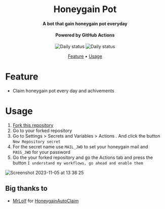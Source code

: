 <h1 align="center">Honeygain Pot</h1>
<h4 align="center">A bot that gain honeygain pot everyday</h4>
<h4 align="center">Powered by GitHub Actions</h4>

<p align="center">
<img alt="Daily status" src="https://github.com/gorouflex/HoneygainPot/actions/workflows/daily.yml/badge.svg">
<img alt="Daily status" src="https://github.com/gorouflex/HoneygainPot/actions/workflows/manual.yml/badge.svg">
<p align="center">
  <a href="#feature">Feature</a>
  •
  <a href="#usage">Usage</a>     
</p>

# Feature
- Claim honeygain pot every day and achivements
# Usage

  1. [Fork this repository](https://github.com/gorouflex/HoneygainPot/fork)
  2. Go to your forked repository
  3. Go to Settings > Secrets and Variables > Actions . And click the button `New Repository secret`
  4. For the secret name use `MAIL_JWD` to set your honeygain mail and `PASS_JWD` for your password
  5. Go the your forked repository and go the Actions tab and press the button `I understand my workflows, go ahead and enable them`

![Screenshot 2023-11-05 at 13 36 25](https://github.com/gorouflex/HoneygainPot/assets/98001973/8db3a977-3102-4400-aa4b-08c2f1400313)


## Big thanks to
- [MrLolf](https://github.com/MrLoLf/) for [HoneygainAutoClaim](https://github.com/MrLoLf/HoneygainAutoClaim)
